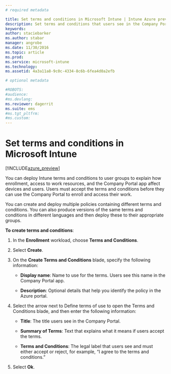 ```yaml
---
# required metadata

title: Set terms and conditions in Microsoft Intune | Intune Azure preview | Microsoft Docs
description: Set terms and conditions that users see in the Company Portal for Intune. 
keywords:
author: staciebarker
ms.author: stabar
manager: angrobe
ms.date: 11/30/2016
ms.topic: article
ms.prod:
ms.service: microsoft-intune
ms.technology:
ms.assetid: 4a3a11a8-9c0c-4334-8c6b-6fea4d0a2efb

# optional metadata

#ROBOTS:
#audience:
#ms.devlang:
ms.reviewer: dagerrit
ms.suite: ems
#ms.tgt_pltfrm:
#ms.custom:
---
```


# Set terms and conditions in Microsoft Intune

[!INCLUDE[azure_preview](../includes/azure_preview.md)]

You can deploy Intune terms and conditions to user groups to explain how enrollment, access to work resources, and the Company Portal app affect devices and users. Users must accept the terms and conditions before they can use the Company Portal to enroll and access their work.

You can create and deploy multiple policies containing different terms and conditions. You can also produce versions of the same terms and conditions in different languages and then deploy these to their appropriate groups.

**To create terms and conditions**:

1. In the **Enrollment** workload, choose **Terms and Conditions**.

2. Select **Create**.

3. On the **Create Terms and Conditions** blade, specify the following information:

   - **Display name**: Name to use for the terms. Users see this name in the Company Portal app.
   
   - **Description**: Optional details that help you identify the policy in the Azure portal.

4. Select the arrow next to Define terms of use to open the Terms and Conditions blade, and then enter the following information:

   - **Title**: The title users see in the Company Portal.
   
   - **Summary of Terms**: Text that explains what it means if users accept the terms.
   
   - **Terms and Conditions**: The legal label that users see and must either accept or reject, for example, “I agree to the terms and conditions.”

5. Select **Ok**.